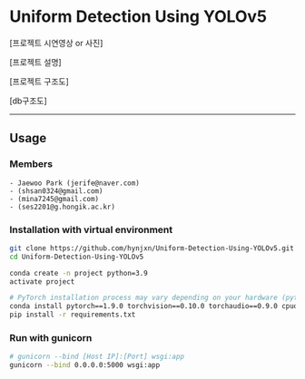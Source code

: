# Uniform Detection Using YOLOv5
[프로젝트 시연영상 or 사진]

[프로젝트 설명]

[프로젝트 구조도]

[db구조도]
 
---
## Usage
### Members
```
- Jaewoo Park (jerife@naver.com)
- (shsan0324@gmail.com)
- (mina7245@gmail.com)
- (ses2201@g.hongik.ac.kr)
```

### Installation with virtual environment
```bash
git clone https://github.com/hynjxn/Uniform-Detection-Using-YOLOv5.git
cd Uniform-Detection-Using-YOLOv5

conda create -n project python=3.9
activate project

# PyTorch installation process may vary depending on your hardware (pytorch<=1.9.0)
conda install pytorch==1.9.0 torchvision==0.10.0 torchaudio==0.9.0 cpuonly -c pytorch
pip install -r requirements.txt
```

### Run with gunicorn
```bash
# gunicorn --bind [Host IP]:[Port] wsgi:app
gunicorn --bind 0.0.0.0:5000 wsgi:app
```
